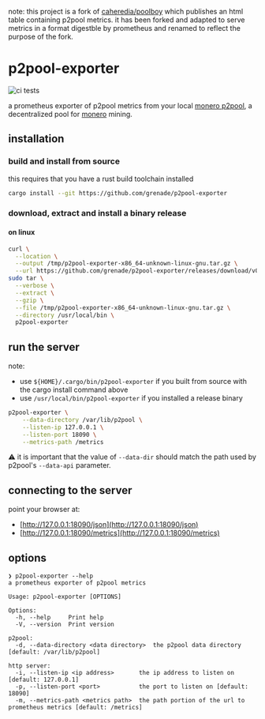 note: this project is a fork of [caheredia/poolboy](https://github.com/caheredia/poolboy) which publishes an html table containing p2pool metrics. it has been forked and adapted to serve metrics in a format digestble by prometheus and renamed to reflect the purpose of the fork.

# p2pool-exporter
![ci tests](https://github.com/grenade/p2pool-exporter/actions/workflows/test.yml/badge.svg)

a prometheus exporter of p2pool metrics from your local [monero p2pool](https://github.com/SChernykh/p2pool), a decentralized pool for [monero](https://github.com/monero-project/monero) mining.

## installation

### build and install from source
this requires that you have a rust build toolchain installed
```bash
cargo install --git https://github.com/grenade/p2pool-exporter
```

### download, extract and install a binary release

#### on linux
```bash
curl \
  --location \
  --output /tmp/p2pool-exporter-x86_64-unknown-linux-gnu.tar.gz \
  --url https://github.com/grenade/p2pool-exporter/releases/download/v0.2.0/p2pool-exporter-x86_64-unknown-linux-gnu.tar.gz
sudo tar \
  --verbose \
  --extract \
  --gzip \
  --file /tmp/p2pool-exporter-x86_64-unknown-linux-gnu.tar.gz \
  --directory /usr/local/bin \
  p2pool-exporter
```

## run the server
note:
- use `${HOME}/.cargo/bin/p2pool-exporter` if you built from source with the cargo install command above
- use `/usr/local/bin/p2pool-exporter` if you installed a release binary
```bash
p2pool-exporter \
    --data-directory /var/lib/p2pool \
    --listen-ip 127.0.0.1 \
    --listen-port 18090 \
    --metrics-path /metrics
```

⚠️ it is important that the value of `--data-dir` should match the path used by p2pool's `--data-api` parameter.

## connecting to the server
point your browser at:
- [http://127.0.0.1:18090/json](http://127.0.0.1:18090/json)
- [http://127.0.0.1:18090/metrics](http://127.0.0.1:18090/metrics)

## options
```console
❯ p2pool-exporter --help
a prometheus exporter of p2pool metrics

Usage: p2pool-exporter [OPTIONS]

Options:
  -h, --help     Print help
  -V, --version  Print version

p2pool:
  -d, --data-directory <data directory>  the p2pool data directory [default: /var/lib/p2pool]

http server:
  -i, --listen-ip <ip address>       the ip address to listen on [default: 127.0.0.1]
  -p, --listen-port <port>           the port to listen on [default: 18090]
  -m, --metrics-path <metrics path>  the path portion of the url to prometheus metrics [default: /metrics]

```
